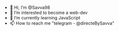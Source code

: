 - 👋 Hi, I’m @Savva98
- 👀 I’m interested to become a web-dev
- 🌱 I’m currently learning JavaScript
- 📫 How to reach me "telegram - @directeBySavva"

<!---
Savva98/Savva98 is a ✨ special ✨ repository because its `README.md` (this file) appears on your GitHub profile.
You can click the Preview link to take a look at your changes.
--->
